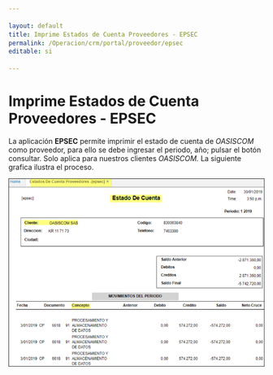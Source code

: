 ```yaml
---

layout: default
title: Imprime Estados de Cuenta Proveedores - EPSEC
permalink: /Operacion/crm/portal/proveedor/epsec
editable: si

---
```




# Imprime Estados de Cuenta Proveedores - EPSEC



La aplicación **EPSEC** permite imprimir el estado de cuenta de *OASISCOM* como proveedor, para ello se debe ingresar el periodo, año; pulsar el botón consultar. Solo aplica para nuestros clientes *OASISCOM.*
La siguiente grafica ilustra el proceso.  



![](epsec1.png)





